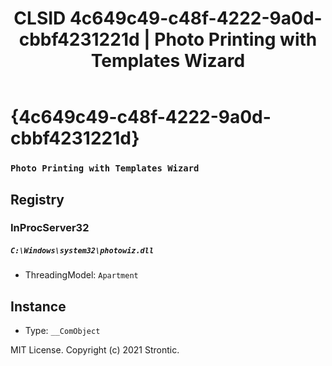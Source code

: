 ﻿---
title: "CLSID 4c649c49-c48f-4222-9a0d-cbbf4231221d | Photo Printing with Templates Wizard"
excerpt: What is COM-Object CLSID 4c649c49-c48f-4222-9a0d-cbbf4231221d?
---

# {4c649c49-c48f-4222-9a0d-cbbf4231221d}

### `Photo Printing with Templates Wizard`

## Registry


### InProcServer32

##### `C:\Windows\system32\photowiz.dll`
* ThreadingModel: `Apartment`

## Instance

* Type: `__ComObject`

MIT License. Copyright (c) 2021 Strontic.


